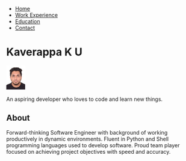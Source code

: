 - [Home](index.markdown)
- [Work Experience](work.markdown)
- [Education](education.markdown)
- [Contact](contact.markdown)

# Kaverappa K U

![alt text](readme-image.jpg)

An aspiring developer who loves to code and learn new things.

## About

Forward-thinking Software Engineer with background of working productively in dynamic environments. Fluent in Python and Shell programming languages used to develop software. Proud team player focused on achieving project objectives with speed and accuracy.
